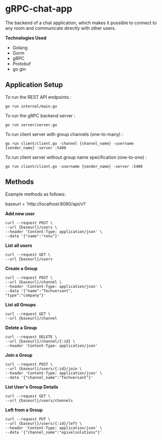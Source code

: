 # gRPC-chat-app
The backend of a chat application, which makes it possible to connect to any room and
communicate directly with other users.

**Technologies Used**
- Golang
- Gorm
- gRPC
- Protobuf
- go gin

## Application Setup

To run the REST API endpoints :

    go run internal/main.go

To run the gRPC backend server :

    go run server/server.go


To run client server with group channels (one-to-many) :

    go run client/client.go -channel {channel_name} -username {sender_name} -server :5400

To run client server without group name specification (one-to-one) :

    go run client/client.go -username {sender_name} -server :5400

## Methods

Example methods as follows:

baseurl = 'http://localhost:8080/api/v1'

**Add new user**


    curl --request POST \
    --url {baseurl}/users \
    --header 'Content-Type: application/json' \
    --data '{"name":"renu"}'


**List all users**


    curl --request GET \
    --url {baseurl}/users

**Create a Group**


    curl --request POST \
    --url {baseurl}/channel \
    --header 'Content-Type: application/json' \
    --data '{"name":"Techversant",
    "type":"company"}'

**List all Groups**


    curl --request GET \
    --url {baseurl}/channel

**Delete a Group**


    curl --request DELETE \
    --url {baseurl}/channel/{:id} \
    --header 'Content-Type: application/json'

**Join a Group**


    curl --request POST \
    --url {baseurl}/users/{:id}/join \
    --header 'Content-Type: application/json' \
    --data '{"channel_name":"Techversant"}'

**List User's Group Details**


    curl --request GET \
    --url {baseurl}/users/channels

**Left from a Group**


    curl --request PUT \
    --url {baseurl}/users/{:id}/left \
    --header 'Content-Type: application/json' \
    --data '{"channel_name":"epixelsolutions"}'
